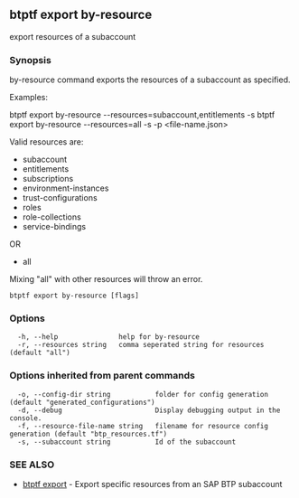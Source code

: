 ## btptf export by-resource

export resources of a subaccount

### Synopsis

by-resource command exports the resources of a subaccount as specified.

Examples:

btptf export by-resource --resources=subaccount,entitlements -s <subaccount-id>
btptf export by-resource --resources=all -s <subaccount-id> -p <file-name.json>

Valid resources are:
- subaccount
- entitlements
- subscriptions
- environment-instances
- trust-configurations
- roles
- role-collections
- service-bindings

OR

- all

Mixing "all" with other resources will throw an error.

```
btptf export by-resource [flags]
```

### Options

```
  -h, --help               help for by-resource
  -r, --resources string   comma seperated string for resources (default "all")
```

### Options inherited from parent commands

```
  -o, --config-dir string           folder for config generation (default "generated_configurations")
  -d, --debug                       Display debugging output in the console.
  -f, --resource-file-name string   filename for resource config generation (default "btp_resources.tf")
  -s, --subaccount string           Id of the subaccount
```

### SEE ALSO

* [btptf export](btptf_export.md)	 - Export specific resources from an SAP BTP subaccount

